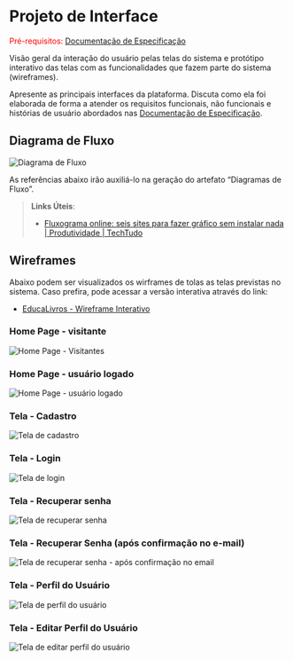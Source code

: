 
# Projeto de Interface

<span style="color:red">Pré-requisitos: <a href="2-Especificação do Projeto.md"> Documentação de Especificação</a></span>

Visão geral da interação do usuário pelas telas do sistema e protótipo interativo das telas com as funcionalidades que fazem parte do sistema (wireframes).

 Apresente as principais interfaces da plataforma. Discuta como ela foi elaborada de forma a atender os requisitos funcionais, não funcionais e histórias de usuário abordados nas <a href="2-Especificação do Projeto.md"> Documentação de Especificação</a>.

## Diagrama de Fluxo

![Diagrama de Fluxo](img/diagramaDeFluxo.png)

As referências abaixo irão auxiliá-lo na geração do artefato “Diagramas de Fluxo”.

> **Links Úteis**:
> - [Fluxograma online: seis sites para fazer gráfico sem instalar nada | Produtividade | TechTudo](https://www.techtudo.com.br/listas/2019/03/fluxograma-online-seis-sites-para-fazer-grafico-sem-instalar-nada.ghtml)

## Wireframes

Abaixo podem ser visualizados os wirframes de tolas as telas previstas no sistema. Caso prefira, pode acessar a versão interativa através do link:

- [EducaLivros - Wireframe Interativo](https://www.figma.com/proto/H3OU6AnfsqjSQkUY60Dpqp/EducaLivros-Wireframe?type=design&node-id=3-72&t=m96yDdyi525sNd5l-0&scaling=scale-down&page-id=0%3A1&starting-point-node-id=3%3A72)


### Home Page - visitante

![Home Page - Visitantes](img/wireframes/Home%20Page.png)

### Home Page - usuário logado

![Home Page - usuário logado](img/wireframes/Home%20-%20Logado.png)

### Tela - Cadastro

![Tela de cadastro](img/wireframes/Cadastro.png)

### Tela - Login

![Tela de login](img/wireframes/Login.png)

### Tela - Recuperar senha

![Tela de recuperar senha](img/wireframes/Recuperar%20senha.png)

### Tela - Recuperar Senha (após confirmação no e-mail)

![Tela de recuperar senha - após confirmação no email](img/wireframes/Recuperar%20senha%20-%20pós%20link.png)


### Tela - Perfil do Usuário

![Tela de perfil do usuário](img/wireframes/Perfil%20do%20Usuário.png)

### Tela - Editar Perfil do Usuário

![Tela de editar perfil do usuário](img/wireframes/Editar%20Perfil.png)

